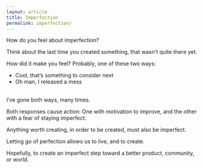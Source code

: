 ```yaml
---
layout: article
title: Imperfection
permalink: imperfection/
---
```

How do you feel about imperfection?

Think about the last time you created something, that wasn’t quite there yet.

How did it make you feel? Probably, one of these two ways:

* Cool, that’s something to consider next
* Oh man, I released a mess

<br>
I’ve gone both ways, many times.

Both responses cause action: One with motivation to improve, and the other with a fear of staying imperfect.

Anything worth creating, in order to be created, must also be imperfect.

Letting go of perfection allows us to live, and to create.

Hopefully, to create an imperfect step toward a better product, community, or world.
